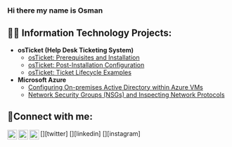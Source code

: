 ### Hi there my name is Osman
<h2>👨‍💻 Information Technology Projects:</h2>

- <b>osTicket (Help Desk Ticketing System)</b>
  - [osTicket: Prerequisites and Installation](https://github.com/Techosman23/osticket-prereqs)
  - [osTicket: Post-Installation Configuration](https://github.com/Techosman23/post-install-config)
  - [osTicket: Ticket Lifecycle Examples](https://github.com/Techosman23/ticket-lifecycle)
- <b>Microsoft Azure</b>
  - [Configuring On-premises Active Directory within Azure VMs](https://github.com/Techosman23/configure-ad)
  - [Network Security Groups (NSGs) and Inspecting Network Protocols](https://github.com/Techosman23/azure-network-protocols)

<h2>🤳Connect with me:</h2>

[<img align="left" alt="Josh | Twitter" width="22px" src="https://cdn.jsdelivr.net/npm/simple-icons@v3/icons/twitter.svg" />][twitter]
[<img align="left" alt="Josh | LinkedIn" width="22px" src="https://cdn.jsdelivr.net/npm/simple-icons@v3/icons/linkedin.svg" />][linkedin]
[<img align="left" alt="Josh | Instagram" width="22px" src="https://cdn.jsdelivr.net/npm/simple-icons@v3/icons/instagram.svg" />][instagram]
